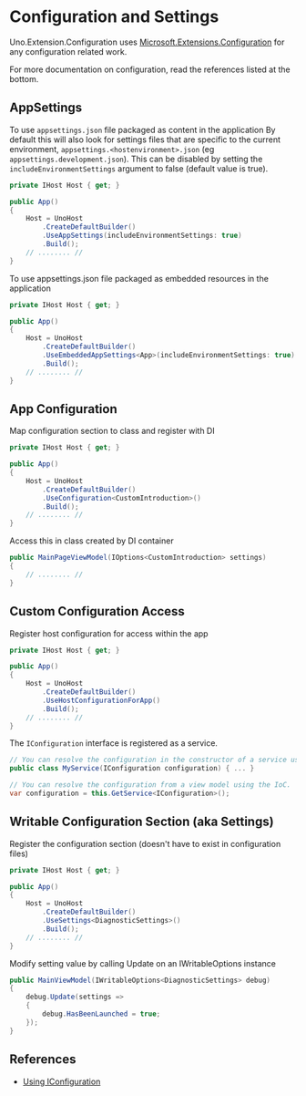 # Configuration and Settings

Uno.Extension.Configuration uses [Microsoft.Extensions.Configuration](https://www.nuget.org/packages/Microsoft.Extensions.Configuration) for any configuration related work.

For more documentation on configuration, read the references listed at the bottom.

## AppSettings

To use `appsettings.json` file packaged as content in the application By default this will also look for settings files that are specific to the current environment, `appsettings.<hostenvironment>.json` (eg `appsettings.development.json`). This can be disabled by setting the `includeEnvironmentSettings` argument to false (default value is true).

```csharp
private IHost Host { get; }

public App()
{
    Host = UnoHost
        .CreateDefaultBuilder()
        .UseAppSettings(includeEnvironmentSettings: true)
        .Build();
    // ........ //
}
```

To use appsettings.json file packaged as embedded resources in the application
```csharp
private IHost Host { get; }

public App()
{
    Host = UnoHost
        .CreateDefaultBuilder()
        .UseEmbeddedAppSettings<App>(includeEnvironmentSettings: true)
        .Build();
    // ........ //
}
```

## App Configuration 

Map configuration section to class and register with DI

```csharp
private IHost Host { get; }

public App()
{
    Host = UnoHost
        .CreateDefaultBuilder()
        .UseConfiguration<CustomIntroduction>()
        .Build();
    // ........ //
}
```

Access this in class created by DI container

```csharp
public MainPageViewModel(IOptions<CustomIntroduction> settings)
{
    // ........ //
}
```


## Custom Configuration Access

Register host configuration for access within the app

```csharp
private IHost Host { get; }

public App()
{
    Host = UnoHost
        .CreateDefaultBuilder()
        .UseHostConfigurationForApp()
        .Build();
    // ........ //
}
```

The `IConfiguration` interface is registered as a service.

```csharp
// You can resolve the configuration in the constructor of a service using the IoC.
public class MyService(IConfiguration configuration) { ... }

// You can resolve the configuration from a view model using the IoC.
var configuration = this.GetService<IConfiguration>();
```

## Writable Configuration Section (aka Settings)

Register the configuration section (doesn't have to exist in configuration files)

```csharp
private IHost Host { get; }

public App()
{
    Host = UnoHost
        .CreateDefaultBuilder()
        .UseSettings<DiagnosticSettings>()
        .Build();
    // ........ //
}
```

Modify setting value by calling Update on an IWritableOptions instance

```csharp
public MainViewModel(IWritableOptions<DiagnosticSettings> debug)
{
    debug.Update(settings =>
    {
        debug.HasBeenLaunched = true;
    });
}
```

## References

- [Using IConfiguration](https://docs.microsoft.com/en-us/aspnet/core/fundamentals/configuration/?view=aspnetcore-3.1)

